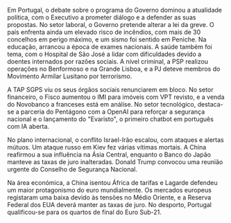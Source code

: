 Em Portugal, o debate sobre o programa do Governo dominou a atualidade política, com o Executivo a prometer diálogo e a defender as suas propostas. No setor laboral, o Governo pretende alterar a lei da greve. O país enfrenta ainda um elevado risco de incêndios, com mais de 30 concelhos em perigo máximo, e um sismo foi sentido em Peniche. Na educação, arrancou a época de exames nacionais. A saúde também foi tema, com o Hospital de São José a lidar com dificuldades devido a doentes internados por razões sociais. A nível criminal, a PSP realizou operações no Benformoso e na Grande Lisboa, e a PJ deteve membros do Movimento Armilar Lusitano por terrorismo.

A TAP SGPS viu os seus órgãos sociais renunciarem em bloco. No setor financeiro, o Fisco aumentou o IMI para imóveis com VPT revisto, e a venda do Novobanco a franceses está em análise. No setor tecnológico, destaca-se a parceria do Pentágono com a OpenAI para reforçar a segurança nacional e o lançamento do "Evaristo", o primeiro chatbot em português com IA aberta.

No plano internacional, o conflito Israel-Irão escalou, com ataques e alertas mútuos. Um ataque russo em Kiev fez várias vítimas mortais. A China reafirmou a sua influência na Ásia Central, enquanto o Banco do Japão manteve as taxas de juro inalteradas. Donald Trump convocou uma reunião urgente do Conselho de Segurança Nacional.

Na área económica, a China isentou África de tarifas e Lagarde defendeu um maior protagonismo do euro mundialmente. Os mercados europeus registaram uma baixa devido às tensões no Médio Oriente, e a Reserva Federal dos EUA deverá manter as taxas de juro. No desporto, Portugal qualificou-se para os quartos de final do Euro Sub-21.
